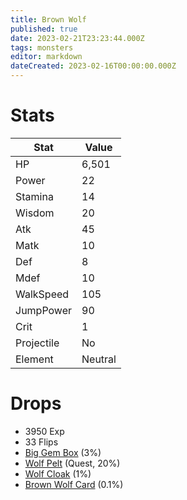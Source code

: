 ```yaml
---
title: Brown Wolf
published: true
date: 2023-02-21T23:23:44.000Z
tags: monsters
editor: markdown
dateCreated: 2023-02-16T00:00:00.000Z
---
```


# Stats
|Stat|Value|
|-|-|
|HP|6,501|
|Power|22|
|Stamina|14|
|Wisdom|20|
|Atk|45|
|Matk|10|
|Def|8|
|Mdef|10|
|WalkSpeed|105|
|JumpPower|90|
|Crit|1|
|Projectile|No|
|Element|Neutral|

# Drops
 * 3950 Exp
 * 33 Flips
 * [Big Gem Box](/items/big-gem-box.md) (3%)
 * [Wolf Pelt](/items/wolf-pelt.md) (Quest, 20%)
 * [Wolf Cloak](/items/wolf-cloak.md) (1%)
 * [Brown Wolf Card](/items/brown-wolf-card.md) (0.1%)
